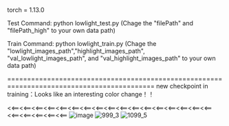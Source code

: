 
torch = 1.13.0

Test Command: python lowlight_test.py
(Chage the "filePath" and "filePath_high" to your own data path)


Train Command: python lowlight_train.py 
(Chage the "lowlight_images_path","highlight_images_path", "val_lowlight_images_path", and "val_highlight_images_path" to your own data path)

===========================================================================================
new checkpoint in training：Looks like an interesting color change！！

<<==<<==<<==<<==<<==<<==<<==<<==<<==<<==<<==<<==<<==<<==<<==<<==<<==<<==<<==<<==<<==<<==
![image](https://github.com/hitzhangyu/FLW-Net/assets/30136020/a4614d6f-52dc-44ac-a9a0-5426111d12f8)
![999_3](https://github.com/hitzhangyu/FLW-Net/assets/30136020/cd9ce204-768d-4a08-9df4-2baafa72fb75)
![1099_5](https://github.com/hitzhangyu/FLW-Net/assets/30136020/b9d40da9-ff48-47e1-a6a4-98d4f7641d75)


